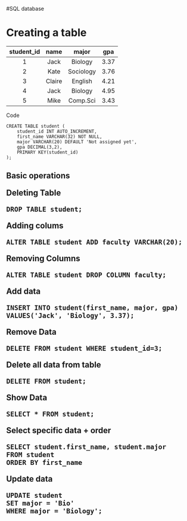 #SQL database

<h1>Creating a table</h1>

| student_id|name|major | gpa  |
| :---: | :---: | :---: | :---:|
| 1 | Jack  | Biology   | 3.37 |
| 2 | Kate  | Sociology | 3.76 |
| 3 | Claire| English   | 4.21 |
| 4 | Jack  | Biology   | 4.95 |
| 5 | Mike  | Comp.Sci  | 3.43 |

Code
```
CREATE TABLE student (
    student_id INT AUTO_INCREMENT,
    first_name VARCHAR(32) NOT NULL,
    major VARCHAR(20) DEFAULT 'Not assigned yet',
    gpa DECIMAL(3,2),
    PRIMARY KEY(student_id)
);
```

<h2> Basic operations

Deleting Table
```
DROP TABLE student;
```
Adding colums 
```
ALTER TABLE student ADD faculty VARCHAR(20);
```
Removing Columns 
```
ALTER TABLE student DROP COLUMN faculty;
```
Add data
```
INSERT INTO student(first_name, major, gpa) VALUES('Jack', 'Biology', 3.37);
```
Remove Data
```
DELETE FROM student WHERE student_id=3;
```
Delete all data from table
```
DELETE FROM student;
```
Show Data
```
SELECT * FROM student;
```
Select specific data + order
```
SELECT student.first_name, student.major
FROM student
ORDER BY first_name
```
Update data
```
UPDATE student
SET major = 'Bio'
WHERE major = 'Biology';
```